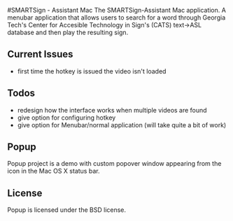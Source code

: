 #SMARTSign - Assistant Mac
The SMARTSign-Assistant Mac application. A menubar application that allows users to search for a word through Georgia Tech's Center for Accesible Technology in Sign's (CATS) text->ASL database and then play the resulting sign.

## Current Issues
- first time the hotkey is issued the video isn't loaded

## Todos
- redesign how the interface works when multiple videos are found
- give option for configuring hotkey
- give option for Menubar/normal application (will take quite a bit of work)



## Popup

Popup project is a demo with custom popover window appearing from the icon in the Mac OS X status bar.

## License

Popup is licensed under the BSD license.
